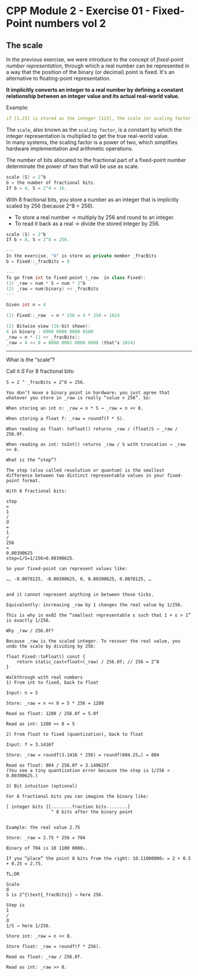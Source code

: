 # CPP Module 2 - Exercise 01 - Fixed-Point numbers vol 2

## The scale

In the previous exercise, we were introduce to the concept of *fixed-point number representation*, through which a real number can be represented  in a way that the position of the binary (or decimal) point is fixed. It's an alternative to floating-point representation.

**It implicitly converts an integer to a real number by defining a constant relationship between an integer value and its actual real-world value.**   

Example:  
```yaml
if [1.23] is stored as the integer [123], the scale (or scaling factor) is [1/100], which means the stored integer is multiplied by [10^-2] to get the real value.
```

The `scale`, also known as the `scaling factor`, is a constant by which the integer representation is multiplied to get the true real-world value.  
In many systems, the scaling factor is a power of two, which simplifies hardware implementation and arithmetic operations.  

The number of bits allocated to the fractional part of a fixed-point number determinate the power of two that will be use as scale. 

```cpp
scale (S) = 2^b 
b = the number of fractional bits. 
If b = 4, S = 2^4 = 16.
```

With 8 fractional bits, you store a number as an integer that is implicitly scaled by 256 (because 2^8 = 256). 
- To store a real number → multiply by 256 and round to an integer.
- To read it back as a real → divide the stored integer by 256.

```cpp
scale (S) = 2^b   
If b = 8, S = 2^8 = 256.  

--- 
In the exercise, "b" is store as private member _fracBits  
b = Fixed::_fracBits = 8  

--- 
To go from int to fixed-point (_raw  in class Fixed):  
(1) _raw = num * S = num * 2^b 
(2) _raw = num(binary) << _fracBits 
---

Given int n = 4

(1) Fixed::_raw  = n * 256 = 4 * 256 = 1024 

(2) Bitwise view (16-bit shown):  
4 in binary : 0000 0000 0000 0100
_raw = n * (1 << _fracBits);
_raw = 4 << 8 → 0000 0001 0000 0000 (that’s 1024)
```




---

What is the “scale”?

Call it 𝑆
For 8 fractional bits:
```
S = 2 ^ _fracBits = 2^8 = 256.

You don’t move a binary point in hardware; you just agree that whatever you store in _raw is really “value × 256”. So:

When storing an int n: _raw = n * S → _raw = n << 8.

When storing a float f: _raw = roundf(f * S).

When reading as float: toFloat() returns _raw / (float)S → _raw / 256.0f.

When reading as int: toInt() returns _raw / S with truncation → _raw >> 8.

What is the “step”?

The step (also called resolution or quantum) is the smallest difference between two distinct representable values in your fixed-point format.

With 8 fractional bits:

step
=
1
/
𝑆
=
1
/
256
≈
0.00390625
step=1/S=1/256≈0.00390625.

So your fixed-point can represent values like:

…, -0.0078125, -0.00390625, 0, 0.00390625, 0.0078125, …


and it cannot represent anything in between those ticks.

Equivalently: increasing _raw by 1 changes the real value by 1/256.

This is why in ex02 the “smallest representable ε such that 1 + ε > 1” is exactly 1/256.

Why _raw / 256.0f?

Because _raw is the scaled integer. To recover the real value, you undo the scale by dividing by 256:

float Fixed::toFloat() const {
    return static_cast<float>(_raw) / 256.0f; // 256 = 2^8
}

Walkthrough with real numbers
1) From int to fixed, back to float

Input: n = 5

Store: _raw = n << 8 = 5 * 256 = 1280

Read as float: 1280 / 256.0f = 5.0f

Read as int: 1280 >> 8 = 5

2) From float to fixed (quantization), back to float

Input: f = 3.1416f

Store: _raw = roundf(3.1416 * 256) = roundf(804.25…) = 804

Read as float: 804 / 256.0f = 3.140625f
(You see a tiny quantization error because the step is 1/256 ≈ 0.00390625.)

3) Bit intuition (optional)

For 8 fractional bits you can imagine the binary like:

[ integer bits ][........fraction bits........]
                 ^ 8 bits after the binary point


Example: the real value 2.75

Store: _raw = 2.75 * 256 = 704

Binary of 704 is 10 1100 0000₂.

If you “place” the point 8 bits from the right: 10.11000000₂ = 2 + 0.5 + 0.25 = 2.75.

TL;DR

Scale 
𝑆
S is 2^{\text{_fracBits}} → here 256.

Step is 
1
/
𝑆
1/S → here 1/256.

Store int: _raw = n << 8.

Store float: _raw = roundf(f * 256).

Read as float: _raw / 256.0f.

Read as int: _raw >> 8.